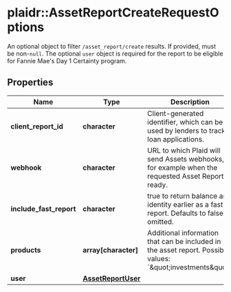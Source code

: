 # plaidr::AssetReportCreateRequestOptions

An optional object to filter `/asset_report/create` results. If provided, must be non-`null`. The optional `user` object is required for the report to be eligible for Fannie Mae's Day 1 Certainty program.

## Properties
Name | Type | Description | Notes
------------ | ------------- | ------------- | -------------
**client_report_id** | **character** | Client-generated identifier, which can be used by lenders to track loan applications. | [optional] 
**webhook** | **character** | URL to which Plaid will send Assets webhooks, for example when the requested Asset Report is ready. | [optional] 
**include_fast_report** | **character** | true to return balance and identity earlier as a fast report. Defaults to false if omitted. | [optional] 
**products** | **array[character]** | Additional information that can be included in the asset report. Possible values: &#x60;\&quot;investments\&quot;&#x60; | [optional] 
**user** | [**AssetReportUser**](AssetReportUser.md) |  | [optional] 


